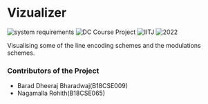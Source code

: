 # Vizualizer
![system requirements](https://img.shields.io/badge/Python-3.7-orange)
![DC Course Project](https://img.shields.io/badge/Course_Project-DC-yellowgreen)
![IITJ](https://img.shields.io/badge/Institute-IITJ-yellow)
![2022](https://img.shields.io/badge/Batch-2022-blue)

Visualising some of the line encoding schemes and the modulations schemes.

### Contributors of the Project
+ Barad Dheeraj Bharadwaj(B18CSE009)
+ Nagamalla Rohith(B18CSE065)
